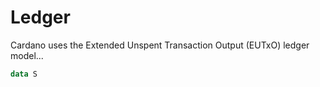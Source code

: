 # Ledger

Cardano uses the Extended Unspent Transaction Output (EUTxO) ledger model...

```agda
data S
```
